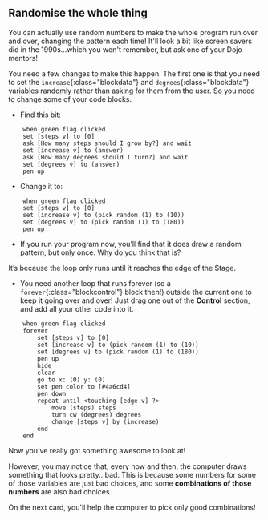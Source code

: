 ## Randomise the whole thing

You can actually use random numbers to make the whole program run over and over, changing the pattern each time! It'll look a bit like screen savers did in the 1990s...which you won't remember, but ask one of your Dojo mentors!

You need a few changes to make this happen. The first one is that you need to set the `increase`{:class="blockdata"} and `degrees`{:class="blockdata"} variables randomly rather than asking for them from the user. So you need to change some of your code blocks. 

+ Find this bit:

```blocks
    when green flag clicked
    set [steps v] to [0]
    ask [How many steps should I grow by?] and wait
    set [increase v] to (answer)
    ask [How many degrees should I turn?] and wait
    set [degrees v] to (answer)
    pen up
```

+ Change it to:

```blocks
    when green flag clicked
    set [steps v] to [0]
    set [increase v] to (pick random (1) to (10))
    set [degrees v] to (pick random (1) to (180))
    pen up
```

+ If you run your program now, you’ll find that it does draw a random pattern, but only once. Why do you think that is?

It’s because the loop only runs until it reaches the edge of the Stage. 

+ You need another loop that runs forever (so a `forever`{:class="blockcontrol"} block then!) outside the current one to keep it going over and over! Just drag one out of the **Control** section, and add all your other code into it. 

```blocks
    when green flag clicked
    forever 
        set [steps v] to [0]
        set [increase v] to (pick random (1) to (10))
        set [degrees v] to (pick random (1) to (180))
        pen up
        hide
        clear
        go to x: (0) y: (0)
        set pen color to [#4a6cd4]
        pen down
        repeat until <touching [edge v] ?> 
            move (steps) steps
            turn cw (degrees) degrees
            change [steps v] by (increase)
        end
    end
```

Now you’ve really got something awesome to look at!

However, you may notice that, every now and then, the computer draws something that looks pretty...bad. This is because some numbers for some of those variables are just bad choices, and some **combinations of those numbers** are also bad choices.

On the next card, you'll help the computer to pick only good combinations!
